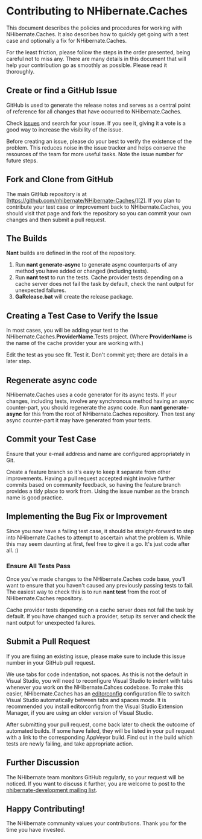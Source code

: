 # Contributing to NHibernate.Caches

This document describes the policies and procedures for working with NHibernate.Caches. It also describes how to quickly get going with a test case and optionally a fix for NHibernate.Caches.

For the least friction, please follow the steps in the order presented, being careful not to miss any. There are many details in this document that will help your contribution go as smoothly as possible. Please read it thoroughly.

## Create or find a GitHub Issue

GitHub is used to generate the release notes and serves as a central point of reference for all changes that have occurred to NHibernate.Caches.

Check [issues][1] and search for your issue. If you see it, giving it a vote is a good way to increase the visibility of the issue.

Before creating an issue, please do your best to verify the existence of the problem. This reduces noise in the issue tracker and helps conserve the resources of the team for more useful tasks. Note the issue number for future steps.

## Fork and Clone from GitHub

The main GitHub repository is at [https://github.com/nhibernate/NHibernate-Caches/][2]. If you plan to contribute your test case or improvement back to NHibernate.Caches, you should visit that page and fork the repository so you can commit your own changes and then submit a pull request.

## The Builds

**Nant** builds are defined in the root of the repository.

1.  Run **nant generate-async** to generate async counterparts of any method you have added or changed (including tests).
2.  Run **nant test** to run the tests. Cache provider tests depending on a cache server does not fail the task by default, check the nant output for unexpected failures.
3.  **GaRelease.bat** will create the release package.

## Creating a Test Case to Verify the Issue

In most cases, you will be adding your test to the NHibernate.Caches.**ProviderName**.Tests project. (Where **ProviderName** is the name of the cache provider your are working with.)

Edit the test as you see fit. Test it. Don't commit yet; there are details in a later step.

## Regenerate async code

NHibernate.Caches uses a code generator for its async tests. If your changes, including tests, involve any synchronous method having an async counter-part, you should regenerate the async code. Run **nant generate-async** for this from the root of NHibernate.Caches repository. Then test any async counter-part it may have generated from your tests.

## Commit your Test Case

Ensure that your e-mail address and name are configured appropriately in Git.

Create a feature branch so it's easy to keep it separate from other improvements. Having a pull request accepted might involve further commits based on community feedback, so having the feature branch provides a tidy place to work from. Using the issue number as the branch name is good practice.

## Implementing the Bug Fix or Improvement

Since you now have a failing test case, it should be straight-forward to step into NHibernate.Caches to attempt to ascertain what the problem is. While this may seem daunting at first, feel free to give it a go. It's just code after all. :)

### Ensure All Tests Pass

Once you've made changes to the NHibernate.Caches code base, you'll want to ensure that you haven't caused any previously passing tests to fail. The easiest way to check this is to run **nant test** from the root of NHibernate.Caches repository.

Cache provider tests depending on a cache server does not fail the task by default. If you have changed such a provider, setup its server and check the nant output for unexpected failures.

## Submit a Pull Request

If you are fixing an existing issue, please make sure to include this issue number in your GitHub pull request. 

We use tabs for code indentation, not spaces. As this is not the default in Visual Studio, you will need to reconfigure Visual Studio to indent with tabs whenever you work on the NHibernate.Cahces codebase. To make this easier, NHibernate.Caches has an [editorconfig][3] configuration file to switch Visual Studio automatically between tabs and spaces mode. It is recommended you install editorconfig from the Visual Studio Extension Manager, if you are using an older version of Visual Studio.

After submitting your pull request, come back later to check the outcome of automated builds. If some have failed, they will be listed in your pull request with a link to the corresponding AppVeyor build. Find out in the build which tests are newly failing, and take appropriate action.

## Further Discussion

The NHibernate team monitors GitHub regularly, so your request will be noticed. If you want to discuss it further, you are welcome to post to the [nhibernate-development mailing list][4].

## Happy Contributing!

The NHibernate community values your contributions. Thank you for the time you have invested.

 [1]: https://github.com/nhibernate/NHibernate-Caches/issues
 [2]: https://github.com/nhibernate/NHibernate-Caches/
 [3]: http://www.editorconfig.org/
 [4]: http://groups.google.com/group/nhibernate-development
